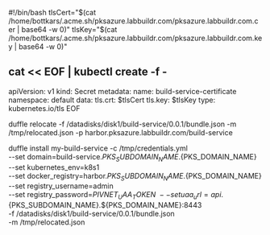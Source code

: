 #!/bin/bash
tlsCert="$(cat /home/bottkars/.acme.sh/pksazure.labbuildr.com/pksazure.labbuildr.com.cer | base64 -w 0)"
tlsKey="$(cat /home/bottkars/.acme.sh/pksazure.labbuildr.com/pksazure.labbuildr.com.key | base64 -w 0)"

cat << EOF | kubectl create -f -
---
apiVersion: v1
kind: Secret
metadata:
  name: build-service-certificate
  namespace: default
data:
  tls.crt: $tlsCert
  tls.key: $tlsKey
type: kubernetes.io/tls
EOF

duffle relocate -f /datadisks/disk1/build-service/0.0.1/bundle.json -m /tmp/relocated.json -p harbor.pksazure.labbuildr.com/build-service



duffle install my-build-service -c /tmp/credentials.yml  \
    --set domain=build-service.${PKS_SUBDOMAIN_NAME}.${PKS_DOMAIN_NAME} \
    --set kubernetes_env=k8s1 \
    --set docker_registry=harbor.${PKS_SUBDOMAIN_NAME}.${PKS_DOMAIN_NAME} \
    --set registry_username=admin \
    --set registry_password=${PIVNET_UAA_TOKEN} \
    --set uaa_url=api.${PKS_SUBDOMAIN_NAME}.${PKS_DOMAIN_NAME}:8443 \
    -f /datadisks/disk1/build-service/0.0.1/bundle.json \
    -m /tmp/relocated.json  
